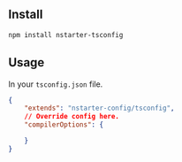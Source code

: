 ## Install

```bash
npm install nstarter-tsconfig
```

## Usage

In your `tsconfig.json` file.

```json
{
    "extends": "nstarter-config/tsconfig",
    // Override config here.
    "compilerOptions": {

    }
}
```
